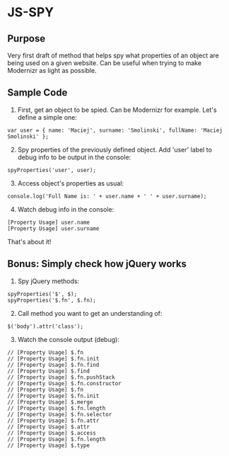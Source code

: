 # JS-SPY

## Purpose

Very first draft of method that helps spy what properties of an object are being used on a given website. Can be useful when trying to make Modernizr as light as possible.

## Sample Code

1) First, get an object to be spied. Can be Modernizr for example. Let's define a simple one:
```
var user = { name: 'Maciej', surname: 'Smolinski', fullName: 'Maciej Smolinski' };
```

2) Spy properties of the previously defined object. Add 'user' label to debug info to be output in the console:
```
spyProperties('user', user);
```

3) Access object's properties as usual:
```
console.log('Full Name is: ' + user.name + ' ' + user.surname);
```

4) Watch debug info in the console:
```
[Property Usage] user.name
[Property Usage] user.surname
```

That's about it!

## Bonus: Simply check how jQuery works

1) Spy jQuery methods:
```
spyProperties('$', $);
spyProperties('$.fn', $.fn);
```

2) Call method you want to get an understanding of:
```
$('body').attr('class');
```

3) Watch the console output (debug):
```
// [Property Usage] $.fn
// [Property Usage] $.fn.init
// [Property Usage] $.fn.find
// [Property Usage] $.find
// [Property Usage] $.fn.pushStack
// [Property Usage] $.fn.constructor
// [Property Usage] $.fn
// [Property Usage] $.fn.init
// [Property Usage] $.merge
// [Property Usage] $.fn.length
// [Property Usage] $.fn.selector
// [Property Usage] $.fn.attr
// [Property Usage] $.attr
// [Property Usage] $.access
// [Property Usage] $.fn.length
// [Property Usage] $.type
```